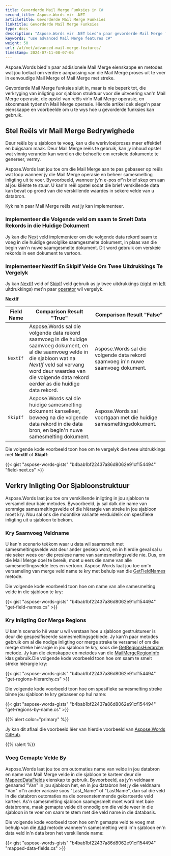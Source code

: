 ```yaml
---
title: Gevorderde Mail Merge Funksies in C#
second_title: Aspose.Words vir .NET
articleTitle: Gevorderde Mail Merge Funksies
linktitle: Gevorderde Mail Merge Funksies
type: docs
description: "Aspose.Words vir .NET bied'n paar gevorderde Mail Merge funksies wat jou toelaat om verdere Mail Merge aanpassing uit te voer met behulp van C#. Byvoorbeeld, die verkryging van inligting oor sjabloon struktuur, die opstel van reëls, skoonmaak na'n Mail Merge operasie, en ander."
keywords: "use advanced Mail Merge features c#"
weight: 50
url: /af/net/advanced-mail-merge-features/
timestamp: 2024-07-11-08-07-06
---
```


Aspose.Words bied'n paar addisionele Mail Merge eienskappe en metodes wat jou toelaat om verdere aanpassing van die Mail Merge proses uit te voer in eenvoudige Mail Merge of Mail Merge met streke.

Gevorderde Mail Merge funksies sluit in, maar is nie beperk tot, die verkryging van inligting oor sjabloon struktuur voor die uitvoering van'n Mail Merge operasie, die opstel van reëls vir'n Mail Merge operasie, en skoonmaak tydens'n Mail Merge operasie. Hierdie artikel dek slegs'n paar eienskappe en voorbeelde om u te wys hoe u gevorderde funksies kan gebruik.

## Stel Reëls vir Mail Merge Bedrywighede

Deur reëls by u sjabloon te voeg, kan u die werkvloeiproses meer effektief en buigsaam maak. Deur Mail Merge reëls te gebruik, kan jy inhoud opstel wat vinnig verander kan word en die behoefte om verskeie dokumente te genereer, vermy.

Aspose.Words laat jou toe om die Mail Merge aan te pas gebaseer op reëls wat loop wanneer jy die Mail Merge operasie en beheer samesmelting inligting uit te voer. Byvoorbeeld, wanneer jy'n e-pos of'n brief skep om aan al jou kliënte te stuur. U kan'n reël opstel sodat die brief verskillende data kan bevat op grond van die verskillende waardes in sekere velde van u databron.

Kyk na'n paar Mail Merge reëls wat jy kan implementeer.

### Implementeer die Volgende veld om saam te Smelt Data Rekords in die Huidige Dokument

Jy kan die [Next](https://reference.aspose.com/words/net/aspose.words.fields/fieldnext/) veld implementeer om die volgende data rekord saam te voeg in die huidige gevolglike saamgesmelte dokument, in plaas van die begin van'n nuwe saamgesmelte dokument. Dit word gebruik om verskeie rekords in een dokument te vertoon.

### Implementeer NextIf En SkipIf Velde Om Twee Uitdrukkings Te Vergelyk

Jy kan [NextIf](https://reference.aspose.com/words/net/aspose.words.fields/fieldnextif/) veld of [SkipIf](https://reference.aspose.com/words/net/aspose.words.fields/fieldskipif/) veld gebruik as jy twee uitdrukkings ([right](https://reference.aspose.com/words/net/aspose.words.fields/fieldif/rightexpression/) en [left](https://reference.aspose.com/words/net/aspose.words.fields/fieldnextif/leftexpression/) uitdrukkings) met'n paar [operator](https://reference.aspose.com/words/net/aspose.words.fields/fieldskipif/comparisonoperator/) wil vergelyk.

**NextIf**

| **Field Name** | **Comparison Result "True"** | **Comparison Result "False"** |
| -------------- | ------------------------------------------------------------ | ------------------------------------------------------------ |
| `NextIf` | Aspose.Words sal die volgende data rekord saamvoeg in die huidige saamvoeg dokument, en al die saamvoeg velde in die sjabloon wat na *NextIf* veld sal vervang word deur waardes van die volgende data rekord eerder as die huidige data rekord. | Aspose.Words sal die volgende data rekord saamvoeg in'n nuwe saamvoeg dokument. |
| `SkipIf` | Aspose.Words sal die huidige samesmelting dokument kanselleer, beweeg na die volgende data rekord in die data bron, en begin'n nuwe samesmelting dokument. | Aspose.Words sal voortgaan met die huidige samesmeltingsdokument. |

Die volgende kode voorbeeld toon hoe om te vergelyk die twee uitdrukkings met **NextIf** of **SkipIf**:

{{< gist "aspose-words-gists" "b4bab1bf22437a86d8062e91cf154494" "field-next.cs" >}}

## Verkry Inligting Oor Sjabloonstruktuur

Aspose.Words laat jou toe om verskillende inligting in jou sjabloon te versamel deur baie metodes. Byvoorbeeld, jy sal dalk die name van sommige samesmeltingsvelde of die hiërargie van streke in jou sjabloon moet kry. Nou sal ons die moontlike variante verduidelik om spesifieke inligting uit u sjabloon te bekom.

### Kry Saamvoeg Veldname

U kan'n scenario teëkom waar u data wil saamsmelt met samesmeltingsvelde wat deur ander geskep word, en in hierdie geval sal u nie seker wees oor die presiese name van samesmeltingsvelde nie. Dus, om die Mail Merge doel te bereik, moet u eers die name van alle samesmeltingsvelde lees en vertoon. Aspose.Words laat jou toe om'n versameling van merge veld name te kry met behulp van die [GetFieldNames](https://reference.aspose.com/words/net/aspose.words.mailmerging/mailmerge/getfieldnames/) metode.

Die volgende kode voorbeeld toon hoe om name van alle samesmelting velde in die sjabloon te kry:

{{< gist "aspose-words-gists" "b4bab1bf22437a86d8062e91cf154494" "get-field-names.cs" >}}

### Kry Inligting Oor Merge Regions

U kan'n scenario hê waar u wil verstaan hoe u sjabloon gestruktureer is deur die gespesifiseerde samesmeltingsgebiede. Jy kan'n paar metodes gebruik om al die nodige inligting oor merge streke te versamel of om die merge streke hiërargie in jou sjabloon te kry, soos die [GetRegionsHierarchy](https://reference.aspose.com/words/net/aspose.words.mailmerging/mailmerge/getregionshierarchy/) metode. Jy kan die eienskappe en metodes van die [MailMergeRegionInfo](https://reference.aspose.com/words/net/aspose.words.mailmerging/mailmergeregioninfo/) klas gebruik.Die volgende kode voorbeeld toon hoe om saam te smelt streke hiërargie kry:

{{< gist "aspose-words-gists" "b4bab1bf22437a86d8062e91cf154494" "get-regions-hierarchy.cs" >}}

Die volgende kode voorbeeld toon hoe om spesifieke samesmelting streke binne jou sjabloon te kry gebaseer op hul name:

{{< gist "aspose-words-gists" "b4bab1bf22437a86d8062e91cf154494" "get-regions-by-name.cs" >}}

{{% alert color="primary" %}}

Jy kan dit aflaai die voorbeeld lêer van hierdie voorbeeld van [Aspose.Words GitHub](https://github.com/aspose-words/Aspose.Words-for-.NET/blob/master/Examples/Data/Mail%20merge%20regions.docx).

{{% /alert %}}

### Voeg Gemapte Velde By

Aspose.Words laat jou toe om outomaties name van velde in jou databron en name van Mail Merge velde in die sjabloon te karteer deur die [MappedDataFields](https://reference.aspose.com/words/net/aspose.words.mailmerging/mailmerge/mappeddatafields/) eienskap te gebruik. Byvoorbeeld, as jy'n veldnaam genaamd "Van" in jou sjabloon het, en in jou databron het jy die veldnaam "Van" of'n ander variasie soos "Last_Name" of "LastName", dan sal die veld in die databron outomaties na die ooreenstemmende gekarteerde veld karteer. As'n samesmelting sjabloon saamgesmelt moet word met baie databronne, maak gemapte velde dit onnodig om die velde weer in die sjabloon in te voer om saam te stem met die veld name in die databasis.

Die volgende kode voorbeeld toon hoe om'n gemapte veld te voeg met behulp van die [Add](https://reference.aspose.com/words/net/aspose.words.mailmerging/mappeddatafieldcollection/add/) metode wanneer'n samesmelting veld in'n sjabloon en'n data veld in'n data bron het verskillende name:

{{< gist "aspose-words-gists" "b4bab1bf22437a86d8062e91cf154494" "mapped-data-fields.cs" >}}
